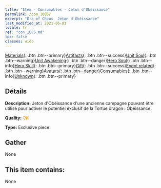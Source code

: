 ```yaml
---
title: "Item - Consumables - Jeton d'Obéissance"
permalink: /con_1005/
excerpt: "Era of Chaos  Jeton d'Obéissance"
last_modified_at: 2021-06-03
locale: fr
ref: "con_1005.md"
toc: false
classes: wide
---
```

 [Materials](/ItemsFR/){: .btn .btn--primary}[Artifacts](/ItemsFR/Artifacts/){: .btn .btn--success}[Unit Soul](/ItemsFR/UnitSoul/){: .btn .btn--warning}[Unit Awakening](/ItemsFR/UnitAwakening/){: .btn .btn--danger}[Hero Soul](/ItemsFR/HeroSoul/){: .btn .btn--info}[Hero Skill](/ItemsFR/HeroSkill/){: .btn .btn--primary}[Gift](/ItemsFR/Gift/){: .btn .btn--success}[Event related](/ItemsFR/Events/){: .btn .btn--warning}[Avatars](/ItemsFR/Avatars/){: .btn .btn--danger}[Consumables](/ItemsFR/Consumables/){: .btn .btn--info}[Unknown](/ItemsFR/Unknown/){: .btn .btn--primary}

## Détails
 **Description:** Jeton d'Obéissance d'une ancienne campagne pouvant être utilisé pour activer le potentiel exclusif de la Tortue dragon : Obéissance.

 **Quality:** <span style="color: #FF8C00">OK</span>

 **Type:** Exclusive piece

## Gather

  None

## This item contains:

  None

